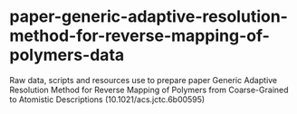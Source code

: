 # paper-generic-adaptive-resolution-method-for-reverse-mapping-of-polymers-data
Raw data, scripts and resources use to prepare paper Generic Adaptive Resolution Method for Reverse Mapping of Polymers from Coarse-Grained to Atomistic Descriptions (10.1021/acs.jctc.6b00595)
